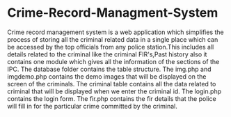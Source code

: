 # Crime-Record-Managment-System
Crime record management system is a web application which  simplifies the process of storing all the criminal related data in a single place which can be accessed by the top officials from any police station.This includes all details related to the criminal like the criminal FIR's,Past history also it contains one module which gives all the information of the sections of the IPC.
The database folder contains the table structure.
The img.php and imgdemo.php contains the demo images that will be displayed on the screen of the criminals.
The criminal table contains all the data related to criminal that will be displayed when we enter the criminal id.
The login.php contains the login form.
The fir.php contains the fir details that the police will fill in for the particular crime committed by the criminal.
